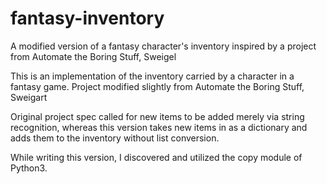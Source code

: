# fantasy-inventory
A modified version of a fantasy character's inventory inspired by a project from Automate the Boring Stuff, Sweigel

This is an implementation of the inventory carried by a character in a fantasy game. 
Project modified slightly from Automate the Boring Stuff, Sweigart

Original project spec called for new items to be added merely via string recognition, whereas this version takes new 
items in as a dictionary and adds them to the inventory without list conversion.

While writing this version, I discovered and utilized the copy module of Python3.
